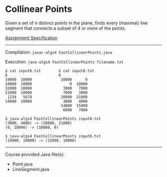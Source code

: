 # Collinear Points

Given a set of n distinct points in the plane, finds every (maximal) line segment that connects a subset of 4 or more of the points.

[Assignment Specification](https://coursera.cs.princeton.edu/algs4/assignments/collinear/specification.php)

---

Compilation: `javac-algs4 FastCollinearPoints.java`

Execution: `java-algs4 FastCollinearPoints filename.txt`

```
$ cat input6.txt        $ cat input8.txt
6                       8
19000  10000             10000      0
18000  10000                 0  10000
32000  10000              3000   7000
21000  10000              7000   3000
 1234   5678             20000  21000
14000  10000              3000   4000
                         14000  15000
                          6000   7000
```

```
$ java-algs4 FastCollinearPoints input8.txt
(3000, 4000) -> (20000, 21000) 
(0, 10000) -> (10000, 0)

$ java-algs4 FastCollinearPoints input6.txt
(14000, 10000) -> (32000, 10000) 

```

---

Course provided Java file(s):
* Point.java
* LineSegment.java
